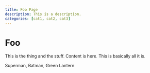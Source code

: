 ```yaml
---
title: Foo Page
description: This is a description.
categories: [cat1, cat2, cat3]
---
```


# Foo

This is the thing and the stuff. Content is here. This is basically all it is.

Superman, Batman, Green Lantern